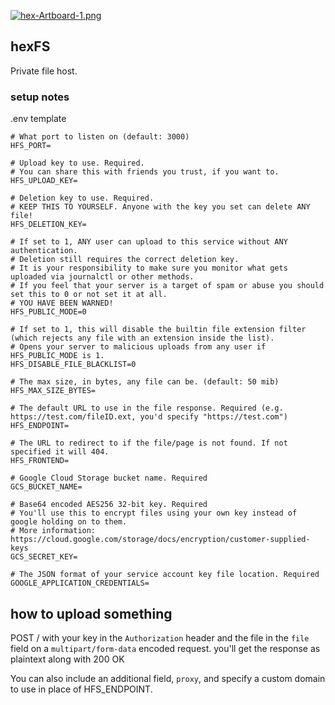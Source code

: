 [![hex-Artboard-1.png](https://i.postimg.cc/hG3JbB0b/hex-Artboard-1.png)](https://postimg.cc/4KVNsjqm)

## hexFS

Private file host.

### setup notes

.env template

```
# What port to listen on (default: 3000)
HFS_PORT=

# Upload key to use. Required. 
# You can share this with friends you trust, if you want to.
HFS_UPLOAD_KEY=

# Deletion key to use. Required.
# KEEP THIS TO YOURSELF. Anyone with the key you set can delete ANY file!
HFS_DELETION_KEY=

# If set to 1, ANY user can upload to this service without ANY authentication.
# Deletion still requires the correct deletion key.
# It is your responsibility to make sure you monitor what gets uploaded via journalctl or other methods.
# If you feel that your server is a target of spam or abuse you should set this to 0 or not set it at all.
# YOU HAVE BEEN WARNED!
HFS_PUBLIC_MODE=0

# If set to 1, this will disable the builtin file extension filter (which rejects any file with an extension inside the list).
# Opens your server to malicious uploads from any user if HFS_PUBLIC_MODE is 1.
HFS_DISABLE_FILE_BLACKLIST=0

# The max size, in bytes, any file can be. (default: 50 mib)
HFS_MAX_SIZE_BYTES=

# The default URL to use in the file response. Required (e.g. https://test.com/fileID.ext, you'd specify "https://test.com") 
HFS_ENDPOINT=

# The URL to redirect to if the file/page is not found. If not specified it will 404.
HFS_FRONTEND=

# Google Cloud Storage bucket name. Required
GCS_BUCKET_NAME=

# Base64 encoded AES256 32-bit key. Required
# You'll use this to encrypt files using your own key instead of google holding on to them.
# More information: https://cloud.google.com/storage/docs/encryption/customer-supplied-keys
GCS_SECRET_KEY=

# The JSON format of your service account key file location. Required
GOOGLE_APPLICATION_CREDENTIALS=
```

## how to upload something

POST / with your key in the `Authorization` header and the file in the `file` field on a `multipart/form-data` encoded request. you'll get the response as plaintext along with 200 OK

You can also include an additional field, `proxy`, and specify a custom domain to use in place of HFS_ENDPOINT.